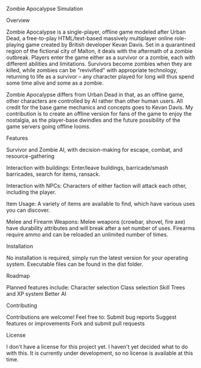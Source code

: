 Zombie Apocalypse Simulation

Overview

Zombie Apocalypse is a single-player, offline game modeled after Urban Dead, a free-to-play HTML/text-based massively multiplayer online role-playing game created by British developer Kevan Davis. Set in a quarantined region of the fictional city of Malton, it deals with the aftermath of a zombie outbreak. Players enter the game either as a survivor or a zombie, each with different abilities and limitations. Survivors become zombies when they are killed, while zombies can be "revivified" with appropriate technology, returning to life as a survivor – any character played for long will thus spend some time alive and some as a zombie.

Zombie Apocalypse differs from Urban Dead in that, as an offline game, other characters are controlled by AI rather than other human users. All credit for the base game mechanics and concepts goes to Kevan Davis. My contribution is to create an offline version for fans of the game to enjoy the nostalgia, as the player-base dwindles and the future possibility of the game servers going offline looms.

Features

Survivor and Zombie AI, with decision-making for escape, combat, and resource-gathering

Interaction with buildings: Enter/leave buildings, barricade/smash barricades, search for items, ransack.

Interaction with NPCs: Characters of either faction will attack each other, including the player.

Item Usage: A variety of items are available to find, which have various uses you can discover.

Melee and Firearm Weapons: Melee weapons (crowbar, shovel, fire axe) have durability attributes and will break after a set number of uses. Firearms require ammo and can be reloaded an unlimited number of times.

Installation

No installation is required, simply run the latest version for your operating system. Executable files can be found in the dist folder.

Roadmap

Planned features include:
Character selection
Class selection
Skill Trees and XP system
Better AI

Contributing

Contributions are welcome! Feel free to:
Submit bug reports
Suggest features or improvements
Fork and submit pull requests

License

I don't have a license for this project yet. I haven't yet decided what to do with this. It is currently under development, so no license is available at this time.